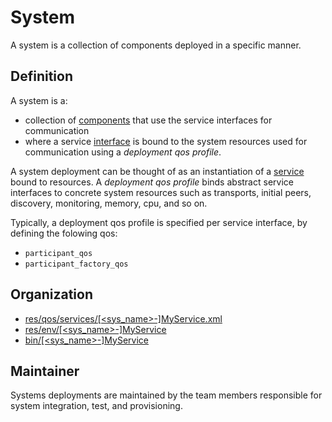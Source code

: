 # System

A system is a collection of components deployed in a specific manner.

## Definition

A system is a:

- collection of [components](Component.md) that use the service interfaces for  communication
- where a service [interface](Interface.md) is bound to the system resources used for communication using a *deployment qos profile*. 

A system deployment can be thought of as an instantiation of a [service](Service.md) bound to resources. A  *deployment qos profile*  binds abstract service interfaces to concrete system resources such as transports, initial peers, discovery, monitoring, memory, cpu, and so on.

Typically, a deployment qos profile is specified per service interface, by defining the folowing qos:
- `participant_qos`
- `participant_factory_qos`

## Organization

- [res/qos/services/[<sys_name>-]MyService.xml](../../res/qos/services/README.md)
- [res/env/[<sys_name>-]MyService](../../res/env/README.md)
- [bin/[<sys_name>-]MyService](../../bin/README.md)


## Maintainer

Systems deployments are maintained by the team members responsible for system integration, test, and provisioning.
